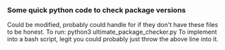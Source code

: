 ### Some quick python code to check package versions
Could be modified, probably could handle for if they don't have these files to be honest.
To run:
python3 ultimate_package_checker.py
To implement into a bash script, legit you could probably just throw the above line into it.
